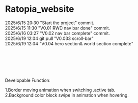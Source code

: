 # Ratopia_website

2025/6/15 20:30 "Start the project" commit. <br>
2025/6/15 11:30 "V0.01 RWD nav bar done" commit. <br>
2025/6/16 03:27 "V0.02 nav bar complete" commit. <br>
2025/6/19 12:04 git pull "V0.033 scroll-bar" <br>
2025/6/19 12:04 "V0.04 hero section& world section complete" <br>
<br>
<br>
<br>
<br>
<br>
<br>
Developable Function:<br>
<!-- System section -->
1.Border moving animation when switching .active tab.<br>
2.Background color block swipe in animation when hovering. <br>
